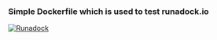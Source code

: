 ### Simple Dockerfile which is used to test runadock.io



[![Runadock](http://dev.runadock.io:8080/icon/status.svg)](https://dev.runadock.io/)
